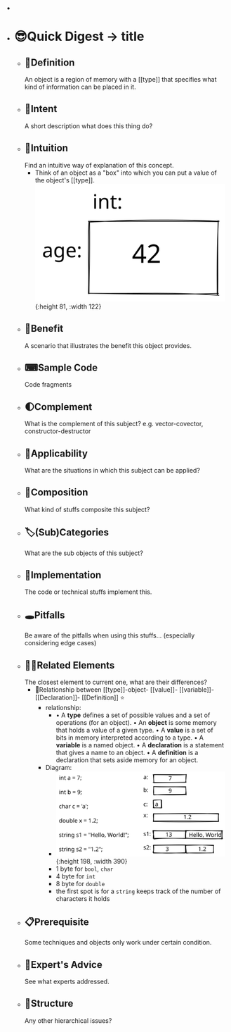 -
- # 😎Quick Digest -> title
	- ## 📝Definition
	  An object is a region of memory with a [[type]] that specifies what kind of information can be placed in it.
	- ## 🎯Intent
	   A short description what does this thing do?
	- ## 🧠Intuition
	  Find an intuitive way of explanation of this concept.
		- Think of an object as a "box" into which you can put a value of the object's [[type]].
		  ![name](../assets/an_object.svg){:height 81, :width 122}
	- ## 🚀Benefit
	   A scenario that illustrates the benefit this object provides.
	- ## ⌨Sample Code
	   Code fragments
	- ## 🌓Complement
	  What is the complement of this subject? e.g. vector-covector, constructor-destructor
	- ## 🤳Applicability
	   What are the situations in which this subject can be applied?
	- ## 🧪Composition
	  What kind of stuffs composite this subject?
	- ## 🏷(Sub)Categories
	  What are the sub objects of this subject?
	- ## 🔎Implementation
	   The code or technical stuffs implement this.
	- ## 🕳Pitfalls
	  Be aware of the pitfalls when using this stuffs... (especially considering edge cases)
	- ## 🙋‍♂️Related Elements
	   The closest element to current one, what are their differences?
		- 📌Relationship between [[type]]-object- [[value]]- [[variable]]- [[Declaration]]- [[Definition]] ⭐
			- relationship:
				- • A **type** defines a set of possible values and a set of operations (for an object).
				  • An **object** is some memory that holds a value of a given type.
				  • A **value** is a set of bits in memory interpreted according to a type.
				  • A **variable** is a named object.
				  • A **declaration** is a statement that gives a name to an object.
				  • A **definition** is a declaration that sets aside memory for an object.
			- Diagram:
				- ![name](../assets/graphical_type_object.svg){:height 198, :width 390}
				- 1 byte for `bool`, `char`
				- 4 byte for `int`
				- 8 byte for `double`
				- the first spot is for a `string` keeps track of the number of characters it holds
	- ## 📋Prerequisite
	  Some techniques and objects only work under certain condition.
	- ## 🥼Expert's Advice
	  See what experts addressed.
	- ## 🧱Structure
	  Any other hierarchical issues?